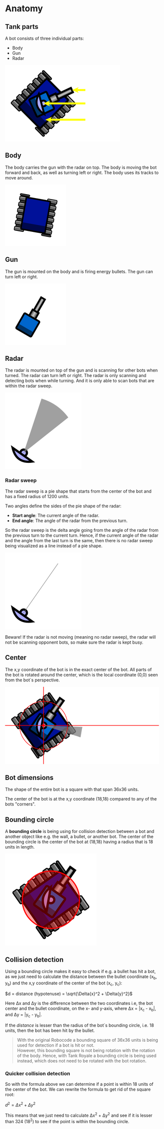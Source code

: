 # Anatomy

## Tank parts

A bot consists of three individual parts:

- Body
- Gun
- Radar

![Bot anatomy](../images/anatomy.svg)

## Body

The body carries the gun with the radar on top. The body is moving the bot forward and back, as well as turning left or
right. The body uses its tracks to move around.

![Bot anatomy](../images/body.svg)

## Gun

The gun is mounted on the body and is firing energy bullets. The gun can turn left or right.

![Radar sweep](../images/gun.svg)

## Radar

The radar is mounted on top of the gun and is scanning for other bots when turned. The radar can turn left or right. The
radar is only scanning and detecting bots when while turning. And it is only able to scan bots that are within the radar
sweep.

![Bot anatomy](../images/radar.svg)

### Radar sweep

The radar sweep is a pie shape that starts from the center of the bot and has a fixed radius of 1200 units.

Two angles define the sides of the pie shape of the radar:

- **Start angle**: The current angle of the radar.
- **End angle**: The angle of the radar from the previous turn.

So the radar sweep is the delta angle going from the angle of the radar from the previous turn to the current turn.
Hence, if the current angle of the radar and the angle from the last turn is the same, then there is no radar sweep
being visualized as a line instead of a pie shape.

![Bot anatomy](../images/radar-no-sweep.svg)

Beware! If the radar is not moving (meaning no radar sweep), the radar will not be scanning opponent bots, so make sure
the radar is kept busy.

## Center

The x,y coordinate of the bot is in the exact center of the bot. All parts of the bot is rotated around the center,
which is the local coordinate (0,0) seen from the bot´s perspective.

![Bot anatomy](../images/center.svg)

## Bot dimensions

The shape of the entire bot is a square with that span 36x36 units.

The center of the bot is at the x,y coordinate (18,18) compared to any of the bots "corners".

## Bounding circle

A **bounding circle** is being using for collision detection between a bot and another object like e.g. the wall, a
bullet, or another bot. The center of the bounding circle is the center of the bot at (18,18) having a radius that is 18
units in length.

![Bot anatomy](../images/bounding-circle.svg)

## Collision detection

Using a bounding circle makes it easy to check if e.g. a bullet has hit a bot, as we just need to calculate the distance
between the bullet coordinate (x<sub>b</sub>, y<sub>b</sub>) and the x,y coordinate of the center of the bot
(x<sub>c</sub>, y<sub>c</sub>):

$d = distance (hypotenuse) = \sqrt{\Delta{x}^2 + \Delta{y}^2}$

Here Δx and Δy is the difference between the two coordinates i.e, the bot center and the bullet coordinate, on the x-
and y-axis, where Δx = |x<sub>c</sub> - x<sub>b</sub>|, and Δy = |y<sub>c</sub> - y<sub>b</sub>|.

If the _distance_ is lesser than the radius of the bot´s bounding circle, i.e. 18 units, then the bot has been hit by
the bullet.

> With the original Robocode a bounding square of 36x36 units is being used for detection if a bot is hit or not.  
> However, this bounding square is not being rotation with the rotation of the body.
> Hence, with Tank Royale a bounding circle is being used instead, which does not need to be rotated with the bot
> rotation.

### Quicker collision detection

So with the formula above we can determine if a point is within 18 units of the center of the bot. We can rewrite the
formula to get rid of the square root:

$d^2 = \Delta{x}^2 + \Delta{y}^2$

This means that we just need to calculate Δx<sup>2</sup> + Δy<sup>2</sup> and see if it is lesser than 324
(18<sup>2</sup>) to see if the point is within the bounding circle.